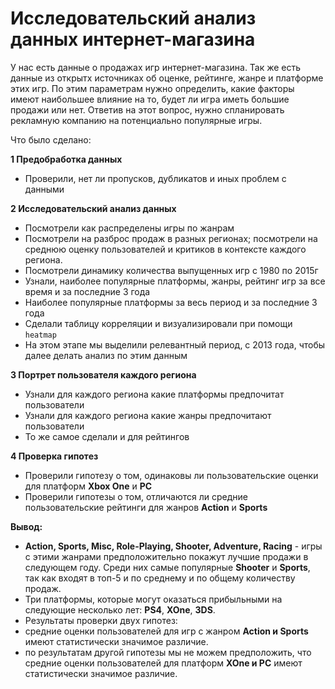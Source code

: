 # Исследовательский анализ данных интернет-магазина

У нас есть данные о продажах игр интернет-магазина. Так же есть данные из открытх источниках об оценке, рейтинге, жанре и платформе этих игр. По этим параметрам нужно определить, какие факторы имеют наибольшее влияние на то, будет ли игра иметь большие продажи или нет. Ответив на этот вопрос, нужно спланировать рекламную компанию на потенциально популярные игры.

Что было сделано:

**1 Предобработка данных**

- Проверили, нет ли пропусков, дубликатов и иных проблем с данными

**2 Исследовательский анализ данных**

- Посмотрели как распределены игры по жанрам 
- Посмотрели на разброс продаж в разных регионах; посмотрели на среднюю оценку пользователей и критиков в контексте каждого региона.
- Посмотрели динамику количества выпущенных игр с 1980 по 2015г
- Узнали, наиболее популярные платформы, жанры, рейтинг игр за все время и за последние 3 года
- Наиболее популярные платформы за весь период и за последние 3 года
- Сделали таблицу корреляции и визуализировали при помощи `heatmap`
- На этом этапе мы выделили релевантный период, с 2013 года, чтобы далее делать анализ по этим данным

**3 Портрет пользователя каждого региона**

- Узнали для каждого региона какие платформы предпочитат пользователи
- Узнали для каждого региона какие жанры предпочитают пользователи
- То же самое сделали и для рейтингов

**4 Проверка гипотез**

- Проверили гипотезу о том, одинаковы ли пользовательские оценки для платформ **Xbox One** и **PC**
- Проверили гипотезы о том, отличаются ли средние пользовательские рейтинги для жанров **Action** и **Sports**

**Вывод:**
- **Action, Sports, Misc, Role-Playing, Shooter, Adventure, Racing** - игры с этими жанрами предположительно покажут лучшие продажи в следующем году. Среди них самые популярные **Shooter** и **Sports**, так как входят в топ-5 и по среднему и по общему количеству продаж. 
- Три платформы, которые могут оказаться прибыльными на следующие несколько лет: **PS4**, **XOne**, **3DS**.
- Результаты проверки двух гипотез:
-   средние оценки пользователей для игр с жанром **Action и Sports** имеют статистически значимое различие.
-   по результатам другой гипотезы мы не можем предположить, что средние оценки пользователей для платформ **XOne и PC** имеют статистически значимое различие.

